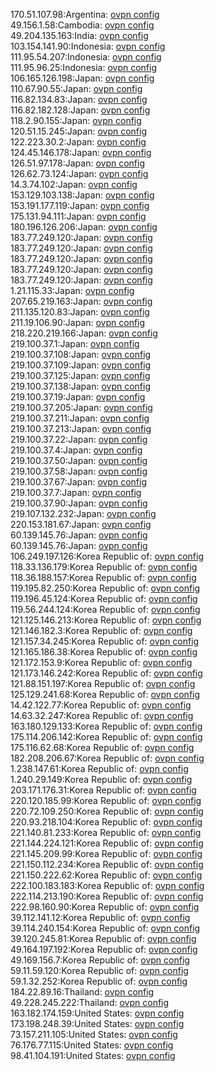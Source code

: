 170.51.107.98:Argentina: [ovpn config](vpn/170_51_107_98.ovpn)  
49.156.1.58:Cambodia: [ovpn config](vpn/49_156_1_58.ovpn)  
49.204.135.163:India: [ovpn config](vpn/49_204_135_163.ovpn)  
103.154.141.90:Indonesia: [ovpn config](vpn/103_154_141_90.ovpn)  
111.95.54.207:Indonesia: [ovpn config](vpn/111_95_54_207.ovpn)  
111.95.96.25:Indonesia: [ovpn config](vpn/111_95_96_25.ovpn)  
106.165.126.198:Japan: [ovpn config](vpn/106_165_126_198.ovpn)  
110.67.90.55:Japan: [ovpn config](vpn/110_67_90_55.ovpn)  
116.82.134.83:Japan: [ovpn config](vpn/116_82_134_83.ovpn)  
116.82.182.128:Japan: [ovpn config](vpn/116_82_182_128.ovpn)  
118.2.90.155:Japan: [ovpn config](vpn/118_2_90_155.ovpn)  
120.51.15.245:Japan: [ovpn config](vpn/120_51_15_245.ovpn)  
122.223.30.2:Japan: [ovpn config](vpn/122_223_30_2.ovpn)  
124.45.146.178:Japan: [ovpn config](vpn/124_45_146_178.ovpn)  
126.51.97.178:Japan: [ovpn config](vpn/126_51_97_178.ovpn)  
126.62.73.124:Japan: [ovpn config](vpn/126_62_73_124.ovpn)  
14.3.74.102:Japan: [ovpn config](vpn/14_3_74_102.ovpn)  
153.129.103.138:Japan: [ovpn config](vpn/153_129_103_138.ovpn)  
153.191.177.119:Japan: [ovpn config](vpn/153_191_177_119.ovpn)  
175.131.94.111:Japan: [ovpn config](vpn/175_131_94_111.ovpn)  
180.196.126.206:Japan: [ovpn config](vpn/180_196_126_206.ovpn)  
183.77.249.120:Japan: [ovpn config](vpn/183_77_249_120.ovpn)  
183.77.249.120:Japan: [ovpn config](vpn/183_77_249_120.ovpn)  
183.77.249.120:Japan: [ovpn config](vpn/183_77_249_120.ovpn)  
183.77.249.120:Japan: [ovpn config](vpn/183_77_249_120.ovpn)  
183.77.249.120:Japan: [ovpn config](vpn/183_77_249_120.ovpn)  
1.21.115.33:Japan: [ovpn config](vpn/1_21_115_33.ovpn)  
207.65.219.163:Japan: [ovpn config](vpn/207_65_219_163.ovpn)  
211.135.120.83:Japan: [ovpn config](vpn/211_135_120_83.ovpn)  
211.19.106.90:Japan: [ovpn config](vpn/211_19_106_90.ovpn)  
218.220.219.166:Japan: [ovpn config](vpn/218_220_219_166.ovpn)  
219.100.37.1:Japan: [ovpn config](vpn/219_100_37_1.ovpn)  
219.100.37.108:Japan: [ovpn config](vpn/219_100_37_108.ovpn)  
219.100.37.109:Japan: [ovpn config](vpn/219_100_37_109.ovpn)  
219.100.37.125:Japan: [ovpn config](vpn/219_100_37_125.ovpn)  
219.100.37.138:Japan: [ovpn config](vpn/219_100_37_138.ovpn)  
219.100.37.19:Japan: [ovpn config](vpn/219_100_37_19.ovpn)  
219.100.37.205:Japan: [ovpn config](vpn/219_100_37_205.ovpn)  
219.100.37.211:Japan: [ovpn config](vpn/219_100_37_211.ovpn)  
219.100.37.213:Japan: [ovpn config](vpn/219_100_37_213.ovpn)  
219.100.37.22:Japan: [ovpn config](vpn/219_100_37_22.ovpn)  
219.100.37.4:Japan: [ovpn config](vpn/219_100_37_4.ovpn)  
219.100.37.50:Japan: [ovpn config](vpn/219_100_37_50.ovpn)  
219.100.37.58:Japan: [ovpn config](vpn/219_100_37_58.ovpn)  
219.100.37.67:Japan: [ovpn config](vpn/219_100_37_67.ovpn)  
219.100.37.7:Japan: [ovpn config](vpn/219_100_37_7.ovpn)  
219.100.37.90:Japan: [ovpn config](vpn/219_100_37_90.ovpn)  
219.107.132.232:Japan: [ovpn config](vpn/219_107_132_232.ovpn)  
220.153.181.67:Japan: [ovpn config](vpn/220_153_181_67.ovpn)  
60.139.145.76:Japan: [ovpn config](vpn/60_139_145_76.ovpn)  
60.139.145.76:Japan: [ovpn config](vpn/60_139_145_76.ovpn)  
106.249.197.126:Korea Republic of: [ovpn config](vpn/106_249_197_126.ovpn)  
118.33.136.179:Korea Republic of: [ovpn config](vpn/118_33_136_179.ovpn)  
118.36.188.157:Korea Republic of: [ovpn config](vpn/118_36_188_157.ovpn)  
119.195.82.250:Korea Republic of: [ovpn config](vpn/119_195_82_250.ovpn)  
119.196.45.124:Korea Republic of: [ovpn config](vpn/119_196_45_124.ovpn)  
119.56.244.124:Korea Republic of: [ovpn config](vpn/119_56_244_124.ovpn)  
121.125.146.213:Korea Republic of: [ovpn config](vpn/121_125_146_213.ovpn)  
121.146.182.3:Korea Republic of: [ovpn config](vpn/121_146_182_3.ovpn)  
121.157.34.245:Korea Republic of: [ovpn config](vpn/121_157_34_245.ovpn)  
121.165.186.38:Korea Republic of: [ovpn config](vpn/121_165_186_38.ovpn)  
121.172.153.9:Korea Republic of: [ovpn config](vpn/121_172_153_9.ovpn)  
121.173.146.242:Korea Republic of: [ovpn config](vpn/121_173_146_242.ovpn)  
121.88.151.197:Korea Republic of: [ovpn config](vpn/121_88_151_197.ovpn)  
125.129.241.68:Korea Republic of: [ovpn config](vpn/125_129_241_68.ovpn)  
14.42.122.77:Korea Republic of: [ovpn config](vpn/14_42_122_77.ovpn)  
14.63.32.247:Korea Republic of: [ovpn config](vpn/14_63_32_247.ovpn)  
163.180.129.133:Korea Republic of: [ovpn config](vpn/163_180_129_133.ovpn)  
175.114.206.142:Korea Republic of: [ovpn config](vpn/175_114_206_142.ovpn)  
175.116.62.68:Korea Republic of: [ovpn config](vpn/175_116_62_68.ovpn)  
182.208.206.67:Korea Republic of: [ovpn config](vpn/182_208_206_67.ovpn)  
1.238.147.61:Korea Republic of: [ovpn config](vpn/1_238_147_61.ovpn)  
1.240.29.149:Korea Republic of: [ovpn config](vpn/1_240_29_149.ovpn)  
203.171.176.31:Korea Republic of: [ovpn config](vpn/203_171_176_31.ovpn)  
220.120.185.99:Korea Republic of: [ovpn config](vpn/220_120_185_99.ovpn)  
220.72.109.250:Korea Republic of: [ovpn config](vpn/220_72_109_250.ovpn)  
220.93.218.104:Korea Republic of: [ovpn config](vpn/220_93_218_104.ovpn)  
221.140.81.233:Korea Republic of: [ovpn config](vpn/221_140_81_233.ovpn)  
221.144.224.121:Korea Republic of: [ovpn config](vpn/221_144_224_121.ovpn)  
221.145.209.99:Korea Republic of: [ovpn config](vpn/221_145_209_99.ovpn)  
221.150.112.234:Korea Republic of: [ovpn config](vpn/221_150_112_234.ovpn)  
221.150.222.62:Korea Republic of: [ovpn config](vpn/221_150_222_62.ovpn)  
222.100.183.183:Korea Republic of: [ovpn config](vpn/222_100_183_183.ovpn)  
222.114.213.190:Korea Republic of: [ovpn config](vpn/222_114_213_190.ovpn)  
222.98.160.90:Korea Republic of: [ovpn config](vpn/222_98_160_90.ovpn)  
39.112.141.12:Korea Republic of: [ovpn config](vpn/39_112_141_12.ovpn)  
39.114.240.154:Korea Republic of: [ovpn config](vpn/39_114_240_154.ovpn)  
39.120.245.81:Korea Republic of: [ovpn config](vpn/39_120_245_81.ovpn)  
49.164.197.192:Korea Republic of: [ovpn config](vpn/49_164_197_192.ovpn)  
49.169.156.7:Korea Republic of: [ovpn config](vpn/49_169_156_7.ovpn)  
59.11.59.120:Korea Republic of: [ovpn config](vpn/59_11_59_120.ovpn)  
59.1.32.252:Korea Republic of: [ovpn config](vpn/59_1_32_252.ovpn)  
184.22.89.16:Thailand: [ovpn config](vpn/184_22_89_16.ovpn)  
49.228.245.222:Thailand: [ovpn config](vpn/49_228_245_222.ovpn)  
163.182.174.159:United States: [ovpn config](vpn/163_182_174_159.ovpn)  
173.198.248.39:United States: [ovpn config](vpn/173_198_248_39.ovpn)  
73.157.211.105:United States: [ovpn config](vpn/73_157_211_105.ovpn)  
76.176.77.115:United States: [ovpn config](vpn/76_176_77_115.ovpn)  
98.41.104.191:United States: [ovpn config](vpn/98_41_104_191.ovpn)  
